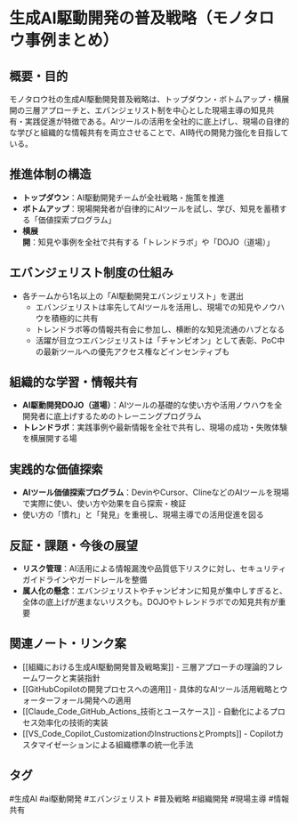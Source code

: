 # 生成AI駆動開発の普及戦略（モノタロウ事例まとめ）

## 概要・目的
モノタロウ社の生成AI駆動開発普及戦略は、トップダウン・ボトムアップ・横展開の三層アプローチと、エバンジェリスト制を中心とした現場主導の知見共有・実践促進が特徴である。AIツールの活用を全社的に底上げし、現場の自律的な学びと組織的な情報共有を両立させることで、AI時代の開発力強化を目指している。

## 推進体制の構造
- **トップダウン**：AI駆動開発チームが全社戦略・施策を推進
- **ボトムアップ**：現場開発者が自律的にAIツールを試し、学び、知見を蓄積する「価値探索プログラム」
- **横展開**：知見や事例を全社で共有する「トレンドラボ」や「DOJO（道場）」

## エバンジェリスト制度の仕組み
- 各チームから1名以上の「AI駆動開発エバンジェリスト」を選出
  - エバンジェリストは率先してAIツールを活用し、現場での知見やノウハウを積極的に共有
  - トレンドラボ等の情報共有会に参加し、横断的な知見流通のハブとなる
  - 活躍が目立つエバンジェリストは「チャンピオン」として表彰、PoC中の最新ツールへの優先アクセス権などインセンティブも

## 組織的な学習・情報共有
- **AI駆動開発DOJO（道場）**：AIツールの基礎的な使い方や活用ノウハウを全開発者に底上げするためのトレーニングプログラム
- **トレンドラボ**：実践事例や最新情報を全社で共有し、現場の成功・失敗体験を横展開する場

## 実践的な価値探索
- **AIツール価値探索プログラム**：DevinやCursor、ClineなどのAIツールを現場で実際に使い、使い方や効果を自ら探索・検証
- 使い方の「慣れ」と「発見」を重視し、現場主導での活用促進を図る

## 反証・課題・今後の展望
- **リスク管理**：AI活用による情報漏洩や品質低下リスクに対し、セキュリティガイドラインやガードレールを整備
- **属人化の懸念**：エバンジェリストやチャンピオンに知見が集中しすぎると、全体の底上げが進まないリスクも。DOJOやトレンドラボでの知見共有が重要

## 関連ノート・リンク案
- [[組織における生成AI駆動開発普及戦略案]] - 三層アプローチの理論的フレームワークと実装指針
- [[GitHubCopilotの開発プロセスへの適用]] - 具体的なAIツール活用戦略とウォーターフォール開発への適用
- [[Claude_Code_GitHub_Actions_技術とユースケース]] - 自動化によるプロセス効率化の技術的実装
- [[VS_Code_Copilot_CustomizationのInstructionsとPrompts]] - Copilotカスタマイゼーションによる組織標準の統一化手法

## タグ
#生成AI #ai駆動開発 #エバンジェリスト #普及戦略 #組織開発 #現場主導 #情報共有
